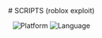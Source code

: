 <div align="center">
  # SCRIPTS
  (roblox exploit)
  <p>
  <img src="https://img.shields.io/badge/Platform-Roblox-00a2ff?style=for-the-badge&logo=roblox&logoColor=white" alt="Platform">
  <img src="https://img.shields.io/badge/Language-Lua-2C2D72?style=for-the-badge&logo=lua&logoColor=white" alt="Language">
</p>
</div>
